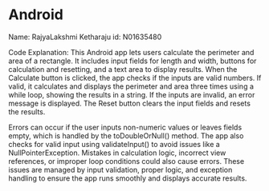 # Android
Name: RajyaLakshmi Ketharaju
id: N01635480


Code Explanation:
This Android app lets users calculate the perimeter and area of a rectangle. It includes input fields for length and width, buttons for calculation and resetting, and a text area to display results. When the Calculate button is clicked, the app checks if the inputs are valid numbers. If valid, it calculates and displays the perimeter and area three times using a while loop, showing the results in a string. If the inputs are invalid, an error message is displayed. The Reset button clears the input fields and resets the results.

Errors can occur if the user inputs non-numeric values or leaves fields empty, which is handled by the toDoubleOrNull() method. The app also checks for valid input using validateInput() to avoid issues like a NullPointerException. Mistakes in calculation logic, incorrect view references, or improper loop conditions could also cause errors. These issues are managed by input validation, proper logic, and exception handling to ensure the app runs smoothly and displays accurate results.
